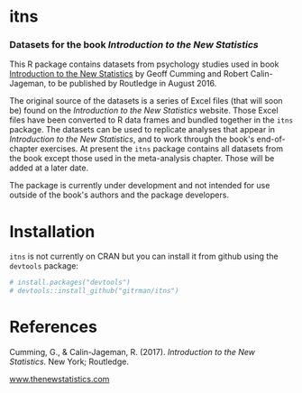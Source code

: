 <!-- README.md is generated from README.Rmd. Please edit that file -->
itns
====

### Datasets for the book *Introduction to the New Statistics*

This R package contains datasets from psychology studies used in book [Introduction to the New Statistics](http://www.thenewstatistics.com) by Geoff Cumming and Robert Calin-Jageman, to be published by Routledge in August 2016.

The original source of the datasets is a series of Excel files (that will soon be) found on the *Introduction to the New Statistics* website. Those Excel files have been converted to R data frames and bundled together in the `itns` package. The datasets can be used to replicate analyses that appear in *Introduction to the New Statistics*, and to work through the book's end-of-chapter exercises. At present the `itns` package contains all datasets from the book except those used in the meta-analysis chapter. Those will be added at a later date.

The package is currently under development and not intended for use outside of the book's authors and the package developers.

Installation
============

`itns` is not currently on CRAN but you can install it from github using the `devtools` package:

``` r
# install.packages("devtools")
# devtools::install_github("gitrman/itns")
```

References
==========

Cumming, G., & Calin-Jageman, R. (2017). *Introduction to the New Statistics*. New York; Routledge.

www.thenewstatistics.com
